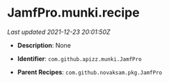 # JamfPro.munki.recipe

_Last updated 2021-12-23 20:01:50Z_

- **Description**: None

- **Identifier**: `com.github.apizz.munki.JamfPro`

- **Parent Recipes**: `com.github.novaksam.pkg.JamfPro`
